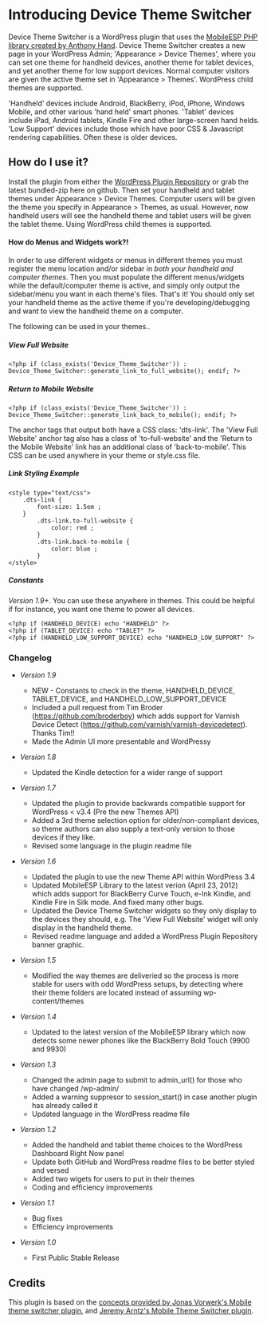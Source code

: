 # Introducing Device Theme Switcher

Device Theme Switcher is a WordPress plugin that uses the [MobileESP PHP library created by Anthony Hand](http://code.google.com/p/mobileesp/). Device Theme Switcher creates a new page in your WordPress Admin; 'Appearance > Device Themes', where you can set one theme for handheld devices, another theme for tablet devices, and yet another theme for low support devices. Normal computer visitors are given the active theme set in 'Appearance > Themes'. WordPress child themes are supported. 

'Handheld' devices include Android, BlackBerry, iPod, iPhone, Windows Mobile, and other various 'hand held' smart phones. 'Tablet' devices include iPad, Android tablets, Kindle Fire and other large-screen hand helds. 'Low Support' devices include those which have poor CSS & Javascript rendering capabilities. Often these is older devices.

## How do I use it?

Install the plugin from either the [WordPress Plugin Repository](http://wordpress.org/extend/plugins/device-theme-switcher/) or grab the latest bundled-zip here on github. Then set your handheld and tablet themes under Appearance > Device Themes. Computer users will be given the theme you specify in Appearance > Themes, as usual. However, now handheld users will see the handheld theme and tablet users will be given the tablet theme. Using WordPress child themes is supported.

#### How do Menus and Widgets work?!

In order to use different widgets or menus in different themes you must register the menu location and/or sidebar in *both your handheld and computer themes*. Then you must populate the different menus/widgets while the default/computer theme is active, and simply only output the sidebar/menu you want in each theme's files. That's it! You should only set your handheld theme as the active theme if you're developing/debugging and want to view the handheld theme on a computer.


The following can be used in your themes..

##### View Full Website

    <?php if (class_exists('Device_Theme_Switcher')) : Device_Theme_Switcher::generate_link_to_full_website(); endif; ?>


##### Return to Mobile Website

    <?php if (class_exists('Device_Theme_Switcher')) : Device_Theme_Switcher::generate_link_back_to_mobile(); endif; ?>

The anchor tags that output both have a CSS class: 'dts-link'. The 'View Full Website' anchor tag also has a class of 'to-full-website' and the 'Return to the Mobile Website' link has an additional class of 'back-to-mobile'. This CSS can be used anywhere in your theme or style.css file.

##### Link Styling Example

    <style type="text/css">
        .dts-link {
            font-size: 1.5em ;
        }
            .dts-link.to-full-website {
                color: red ;
            }
            .dts-link.back-to-mobile {
        	    color: blue ;
            }
    </style>

##### Constants
    
*Version 1.9+*. You can use these anywhere in themes. This could be helpful if for instance, you want one theme to power all devices.

    <?php if (HANDHELD_DEVICE) echo "HANDHELD" ?>
    <?php if (TABLET_DEVICE) echo "TABLET" ?>
    <?php if (HANDHELD_LOW_SUPPORT_DEVICE) echo "HANDHELD_LOW_SUPPORT" ?>

### Changelog 

* _Version 1.9_
    * NEW - Constants to check in the theme, HANDHELD_DEVICE, TABLET_DEVICE, and HANDHELD_LOW_SUPPORT_DEVICE
    * Included a pull request from Tim Broder (https://github.com/broderboy) which adds support for Varnish Device Detect (https://github.com/varnish/varnish-devicedetect). Thanks Tim!!
    * Made the Admin UI more presentable and WordPressy

* _Version 1.8_
    * Updated the Kindle detection for a wider range of support

* _Version 1.7_
    * Updated the plugin to provide backwards compatible support for WordPress < v3.4 (Pre the new Themes API)
    * Added a 3rd theme selection option for older/non-compliant devices, so theme authors can also supply a text-only version to those devices if they like. 
    * Revised some language in the plugin readme file

* _Version 1.6_
    * Updated the plugin to use the new Theme API within WordPress 3.4
    * Updated MobileESP Library to the latest verion (April 23, 2012) which adds support for BlackBerry Curve Touch, e-Ink Kindle, and Kindle Fire in Silk mode. And fixed many other bugs. 
    * Updated the Device Theme Switcher widgets so they only display to the devices they should, e.g. The 'View Full Website' widget will only display in the handheld theme. 
    * Revised readme language and added a WordPress Plugin Repository banner graphic. 

* _Version 1.5_
    * Modified the way themes are deliveried so the process is more stable for users with odd WordPress setups, by detecting where their theme folders are located instead of assuming wp-content/themes

* _Version 1.4_
    * Updated to the latest version of the MobileESP library which now detects some newer phones like the BlackBerry Bold Touch (9900 and 9930)

* _Version 1.3_
    * Changed the admin page to submit to admin_url() for those who have changed /wp-admin/ 
    * Added a warning suppresor to session_start() in case another plugin has already called it
    * Updated language in the WordPress readme file

* _Version 1.2_
	* Added the handheld and tablet theme choices to the WordPress Dashboard Right Now panel
	* Update both GitHub and WordPress readme files to be better styled and versed
	* Added two wigets for users to put in their themes
	* Coding and efficiency improvements
* _Version 1.1_
	* Bug fixes
    * Efficiency improvements
* _Version 1.0_
	* First Public Stable Release

## Credits

This plugin is based on the [concepts provided by Jonas Vorwerk's Mobile theme switcher plugin](http://www.jonasvorwerk.com/), and [Jeremy Arntz's Mobile Theme Switcher plugin](http://www.jeremyarntz.com/).